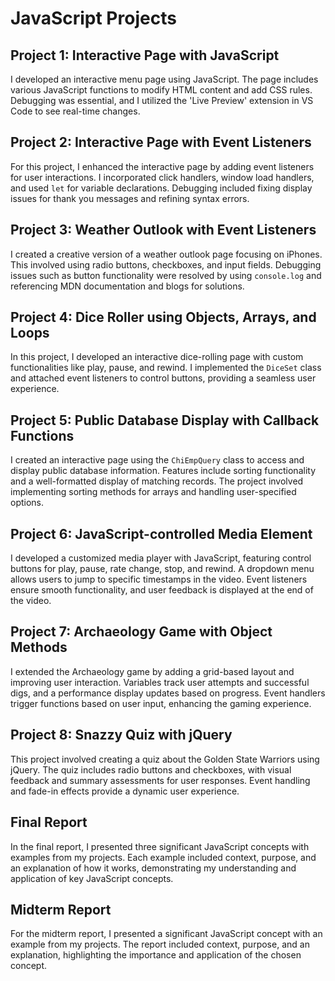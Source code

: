 # JavaScript Projects

## Project 1: Interactive Page with JavaScript
I developed an interactive menu page using JavaScript. The page includes various JavaScript functions to modify HTML content and add CSS rules. Debugging was essential, and I utilized the 'Live Preview' extension in VS Code to see real-time changes.

## Project 2: Interactive Page with Event Listeners
For this project, I enhanced the interactive page by adding event listeners for user interactions. I incorporated click handlers, window load handlers, and used `let` for variable declarations. Debugging included fixing display issues for thank you messages and refining syntax errors.

## Project 3: Weather Outlook with Event Listeners
I created a creative version of a weather outlook page focusing on iPhones. This involved using radio buttons, checkboxes, and input fields. Debugging issues such as button functionality were resolved by using `console.log` and referencing MDN documentation and blogs for solutions.

## Project 4: Dice Roller using Objects, Arrays, and Loops
In this project, I developed an interactive dice-rolling page with custom functionalities like play, pause, and rewind. I implemented the `DiceSet` class and attached event listeners to control buttons, providing a seamless user experience.

## Project 5: Public Database Display with Callback Functions
I created an interactive page using the `ChiEmpQuery` class to access and display public database information. Features include sorting functionality and a well-formatted display of matching records. The project involved implementing sorting methods for arrays and handling user-specified options.

## Project 6: JavaScript-controlled Media Element
I developed a customized media player with JavaScript, featuring control buttons for play, pause, rate change, stop, and rewind. A dropdown menu allows users to jump to specific timestamps in the video. Event listeners ensure smooth functionality, and user feedback is displayed at the end of the video.

## Project 7: Archaeology Game with Object Methods
I extended the Archaeology game by adding a grid-based layout and improving user interaction. Variables track user attempts and successful digs, and a performance display updates based on progress. Event handlers trigger functions based on user input, enhancing the gaming experience.

## Project 8: Snazzy Quiz with jQuery
This project involved creating a quiz about the Golden State Warriors using jQuery. The quiz includes radio buttons and checkboxes, with visual feedback and summary assessments for user responses. Event handling and fade-in effects provide a dynamic user experience.

## Final Report
In the final report, I presented three significant JavaScript concepts with examples from my projects. Each example included context, purpose, and an explanation of how it works, demonstrating my understanding and application of key JavaScript concepts.

## Midterm Report
For the midterm report, I presented a significant JavaScript concept with an example from my projects. The report included context, purpose, and an explanation, highlighting the importance and application of the chosen concept.
